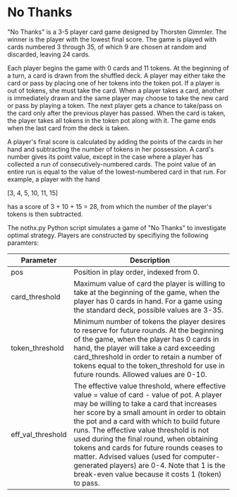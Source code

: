 # No Thanks

"No Thanks" is a 3-5 player card game designed by Thorsten Gimmler. The winner is the player with the lowest final score. The game is played with cards numbered 3 through 35, of which 9 are chosen at random and discarded, leaving 24 cards. 

Each player begins the game with 0 cards and 11 tokens. At the beginning of a turn, a card is drawn from the shuffled deck. A player may either take the card or pass by placing one of her tokens into the token pot. If a player is out of tokens, she must take the card. When a player takes a card, another is immediately drawn and the same player may choose to take the new card or pass by playing a token. The next player gets a chance to take/pass on the card only after the previous player has passed. When the card is taken, the player takes all tokens in the token pot along with it. The game ends when the last card from the deck is taken.

A player's final score is calculated by adding the points of the cards in her hand and subtracting the number of tokens in her possession. A card's number gives its point value, except in the case where a player has collected a run of consecutively-numbered cards. The point value of an entire run is equal to the value of the lowest-numbered card in that run. For example, a player with the hand

[3, 4, 5, 10, 11, 15]

has a score of 3 + 10 + 15 = 28, from which the number of the player's tokens is then subtracted.

The nothx.py Python script simulates a game of "No Thanks" to investigate optimal strategy. Players are constructed by specifiying the following paramters:

| Parameter | Description |
| --------- | ----------- |
| pos		    | Position in play order, indexed from 0. |
| card_threshold    | Maximum value of card the player is willing to take at the beginning of the game, when the player has 0 cards in hand. For a game using the standard deck, possible values are 3-35. |
| token_threshold   | Minimum number of tokens the player desires to reserve for future rounds. At the beginning of the game, when the player has 0 cards in hand, the player will take a card exceeding card_threshold in order to retain a number of tokens equal to the token_threshold for use in future rounds. Allowed values are 0-10. |
| eff_val_threshold | The effective value threshold, where effective value = value of card - value of pot. A player may be willing to take a card that increases her score by a small amount in order to obtain the pot and a card with which to build future runs. The effective value threshold is not used during the final round, when obtaining tokens and cards for future rounds ceases to matter. Advised values (used for computer-generated players) are 0-4. Note that 1 is the break-even value because it costs 1 (token) to pass. |
